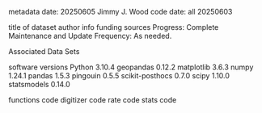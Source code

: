 metadata date: 20250605
Jimmy J. Wood
code date: all 20250603

title of dataset
author info
funding sources
Progress: Complete
Maintenance and Update Frequency: As needed. 

Associated Data Sets

software versions
Python 3.10.4
geopandas 0.12.2
matplotlib 3.6.3
numpy 1.24.1
pandas 1.5.3
pingouin 0.5.5
scikit-posthocs 0.7.0
scipy 1.10.0
statsmodels 0.14.0

functions code
digitizer code
rate code
stats code

